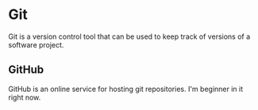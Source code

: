 # Git

Git is a version control tool that can be used to keep track of versions of a software project.

## GitHub

GitHub is an online service for hosting git repositories. I'm beginner in it right now.
